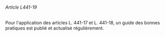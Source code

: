 ###### Article L441-19

Pour l'application des articles L. 441-17 et L. 441-18, un guide des bonnes pratiques est publié et actualisé régulièrement.

